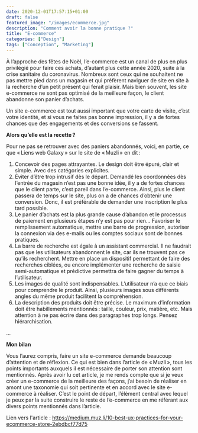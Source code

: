 ```yaml
---
date: 2020-12-01T17:57:15+01:00
draft: false
featured_image: "/images/ecommerce.jpg"
description: "Comment avoir la bonne pratique ?"
title: "E-commerce"
categories: ["Design"]
tags: ["Conception", "Marketing"]
---
```


À l’approche des fêtes de Noël, l’e-commerce est un canal de plus en plus privilégié pour faire ces achats, d’autant plus cette année 2020, suite à la crise sanitaire du coronavirus. Nombreux sont ceux qui ne souhaitent ne pas mettre pied dans un magasin et qui préfèrent naviguer de site en site à la recherche d’un petit présent qui ferait plaisir.
Mais bien souvent, les site e-commerce ne sont pas optimisé de la meilleure façon, le client abandonne son panier d’achats.

Un site e-commerce est tout aussi important que votre carte de visite, c’est votre identité, et si vous ne faites pas bonne impression, il y a de fortes chances que des engagements et des conversions se fassent.

**Alors qu’elle est la recette ?**

Pour ne pas se retrouver avec des paniers abandonnés, voici, en partie, ce que « Liens web Galaxy » sur le site de « Muzli » en dit :
1. Concevoir des pages attrayantes.
    Le design doit être épuré, clair et simple. Avec des catégories explicites.
2. Éviter d’être trop intrusif dès le départ.
    Demandé les coordonnées dès l’entrée du magasin n’est pas une bonne idée, il y a de fortes chances que le client parte, c’est pareil dans l’e-commerce. Ainsi, plus le client passera de temps sur le site, plus on a de chances d’obtenir une conversion. Donc, il est préférable de demander une inscription le plus tard possible.
3. Le panier d’achats est la plus grande cause d’abandon et le processus de paiement en plusieurs étapes n’y est pas pour rien...
   Favoriser le remplissement automatique, mettre une barre de progression, autoriser la connexion via des e-mails ou les comptes sociaux sont de bonnes pratiques.
4. La barre de recherche est égale à un assistant commercial.
    Il ne faudrait pas que les utilisateurs abandonnent le site, car ils ne trouvent pas ce qu’ils recherchent. Mettre en place un dispositif permettant de faire des recherches ciblées, ou encore implémenter une recherche de saisie semi-automatique et prédictive permettra de faire gagner du temps à l’utilisateur.
5. Les images de qualité sont indispensables.
    L’utilisateur n’a que ce biais pour comprendre le produit. Ainsi, plusieurs images sous différents angles du même produit facilitent la compréhension.
6. La description des produits doit être précise.
    Le maximum d’information doit être habillements mentionnés : taille, couleur, prix, matière, etc. Mais attention à ne pas écrire dans des paragraphes trop longs. Pensez hiérarchisation.

...

**Mon bilan**

Vous l’aurez compris, faire un site e-commerce demande beaucoup d’attention et de réflexion. 
Ce qui est bien dans l’article de « Muzli », tous les points importants auxquels il est nécessaire de porter son attention sont mentionnés.
Après avoir lu cet article, je me rends compte que si je veux créer un e-commerce de la meilleure des façons, j’ai besoin de réaliser en amont une taxonomie qui soit pertinente et en accord avec le site e-commerce à réaliser. C’est le point de départ, l’élément central avec lequel je peux par la suite construire le reste de l’e-commerce en me référant aux divers points mentionnés dans l’article.

Lien vers l'article : https://medium.muz.li/10-best-ux-practices-for-your-ecommerce-store-2ebdbcf77d75
